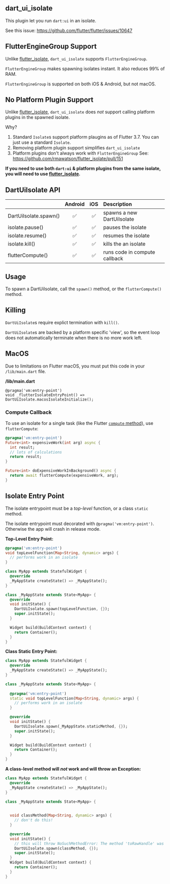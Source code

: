 ## dart_ui_isolate

This plugin let you run `dart:ui` in an isolate.

See this issue: https://github.com/flutter/flutter/issues/10647

## FlutterEngineGroup Support

Unlike [flutter_isolate](https://pub.dev/packages/flutter_isolate), `dart_ui_isolate` supports `FlutterEngineGroup`.

`FlutterEngineGroup` makes spawning isolates instant. It also reduces 99% of RAM.

`FlutterEngineGroup` is supported on both iOS & Android, but not macOS.

## No Platform Plugin Support

Unlike [flutter_isolate](https://pub.dev/packages/flutter_isolate), `dart_ui_isolate` does *not* support calling platform plugins in the spawned isolate. 

Why?
1. Standard `Isolate`s support platform plaugins as of Flutter 3.7. You can just use a standard `Isolate`.
2. Removing platform plugin support simplifies `dart_ui_isolate`
3. Platform plugins don't always work with `FlutterEngineGroup` See: https://github.com/rmawatson/flutter_isolate/pull/151

**If you need to use both `dart:ui` & platform plugins from the same isolate, you will need to use [flutter_isolate](https://pub.dev/packages/flutter_isolate).**

## DartUiIsolate API

|                       |      Android       |         iOS          |             Description            |
| :-------------------- | :----------------: | :------------------: |  :-------------------------------- |
| DartUiIsolate.spawn() | :white_check_mark: |  :white_check_mark:  | spawns a new DartUiIsolate         |
| isolate.pause()       | :white_check_mark: |  :white_check_mark:  | pauses the isolate                 |
| isolate.resume()      | :white_check_mark: |  :white_check_mark:  | resumes the isolate                |
| isolate.kill()        | :white_check_mark: |  :white_check_mark:  | kills the an isolate               |
| flutterCompute()      | :white_check_mark: |  :white_check_mark:  | runs code in compute callback      |

## Usage

To spawn a DartUiIsolate, call the `spawn()` method, or the `flutterCompute()` method.

## Killing

`DartUiIsolate`s require explict termination with `kill()`.

`DartUiIsolate`s are backed by a platform specific 'view', so the event loop does not automatically terminate when there is no more work left.

## MacOS

Due to limitations on Flutter macOS, you must put this code in your `/lib/main.dart` file.

**/lib/main.dart**
```
@pragma('vm:entry-point')
void _flutterIsolateEntryPoint() => DartUiIsolate.macosIsolateInitialize();
```

### Compute Callback

To use an isolate for a single task (like the Flutter [`compute` method](https://api.flutter.dev/flutter/foundation/compute-constant.html)), use `flutterCompute`:

```dart
@pragma('vm:entry-point')
Future<int> expensiveWork(int arg) async {
  int result;
  // lots of calculations
  return result;
}

Future<int> doExpensiveWorkInBackground() async {
  return await flutterCompute(expensiveWork, arg);
}
```

## Isolate Entry Point

The isolate entrypoint must be a *top-level* function, or a class `static` method.

The isolate entrypoint must decorated with `@pragma('vm:entry-point')`. Otherwise the app will crash in release mode.

**Top-Level Entry Point:**

```dart
@pragma('vm:entry-point')
void topLevelFunction(Map<String, dynamic> args) {
  // performs work in an isolate
}

class MyApp extends StatefulWidget {
  @override
  _MyAppState createState() => _MyAppState();
}

class _MyAppState extends State<MyApp> {
  @override
  void initState() {
    DartUiIsolate.spawn(topLevelFunction, {});
    super.initState();
  }

  Widget build(BuildContext context) {
    return Container();
  }
}
```

**Class Static Entry Point:**

```dart
class MyApp extends StatefulWidget {
  @override
  _MyAppState createState() => _MyAppState();
}

class _MyAppState extends State<MyApp> {
  
  @pragma('vm:entry-point')
  static void topLevelFunction(Map<String, dynamic> args) {
    // performs work in an isolate
  }

  @override
  void initState() {
    DartUiIsolate.spawn(_MyAppState.staticMethod, {});
    super.initState();
  }

  Widget build(BuildContext context) {
    return Container();
  }
}
```

**A class-level method will *not* work and will throw an Exception:**

```dart
class MyApp extends StatefulWidget {
  @override
  _MyAppState createState() => _MyAppState();
}

class _MyAppState extends State<MyApp> {

  
  void classMethod(Map<String, dynamic> args) {
    // don't do this!
  }

  @override
  void initState() {
    // this will throw NoSuchMethodError: The method 'toRawHandle' was called on null.
    DartUiIsolate.spawn(classMethod, {}); 
    super.initState();
  }
  Widget build(BuildContext context) {
    return Container();
  }
}
```




